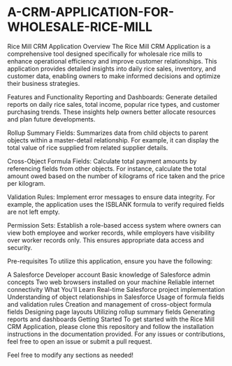 # A-CRM-APPLICATION-FOR-WHOLESALE-RICE-MILL
Rice Mill CRM Application
Overview
The Rice Mill CRM Application is a comprehensive tool designed specifically for wholesale rice mills to enhance operational efficiency and improve customer relationships. This application provides detailed insights into daily rice sales, inventory, and customer data, enabling owners to make informed decisions and optimize their business strategies.

Features and Functionality
Reporting and Dashboards: Generate detailed reports on daily rice sales, total income, popular rice types, and customer purchasing trends. These insights help owners better allocate resources and plan future developments.

Rollup Summary Fields: Summarizes data from child objects to parent objects within a master-detail relationship. For example, it can display the total value of rice supplied from related supplier details.

Cross-Object Formula Fields: Calculate total payment amounts by referencing fields from other objects. For instance, calculate the total amount owed based on the number of kilograms of rice taken and the price per kilogram.

Validation Rules: Implement error messages to ensure data integrity. For example, the application uses the ISBLANK formula to verify required fields are not left empty.

Permission Sets: Establish a role-based access system where owners can view both employee and worker records, while employers have visibility over worker records only. This ensures appropriate data access and security.

Pre-requisites
To utilize this application, ensure you have the following:

A Salesforce Developer account
Basic knowledge of Salesforce admin concepts
Two web browsers installed on your machine
Reliable internet connectivity
What You'll Learn
Real-time Salesforce project implementation
Understanding of object relationships in Salesforce
Usage of formula fields and validation rules
Creation and management of cross-object formula fields
Designing page layouts
Utilizing rollup summary fields
Generating reports and dashboards
Getting Started
To get started with the Rice Mill CRM Application, please clone this repository and follow the installation instructions in the documentation provided. For any issues or contributions, feel free to open an issue or submit a pull request.

Feel free to modify any sections as needed!
